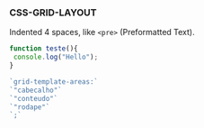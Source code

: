 ### CSS-GRID-LAYOUT

 Indented 4 spaces, like `<pre>` (Preformatted Text).
 
 ```JavaScript
 function teste(){
  console.log("Hello");
 }
 
`grid-template-areas:`
`"cabecalho"`
`"conteudo"`
`"rodape"`
`;`



